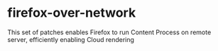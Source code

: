 firefox-over-network
====================

This set of patches enables Firefox to run Content Process on remote server, efficiently enabling Cloud rendering